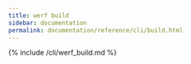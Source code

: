 ```yaml
---
title: werf build
sidebar: documentation
permalink: documentation/reference/cli/build.html
---
```


{% include /cli/werf_build.md %}
